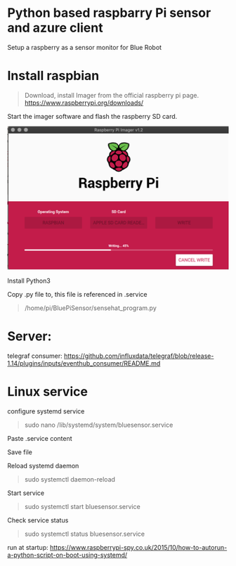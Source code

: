 # Python based raspbarry Pi sensor and azure client

Setup a raspberry as a sensor monitor for Blue Robot

# Install raspbian

> Download, install Imager from the official raspberry pi page.
<https://www.raspberrypi.org/downloads/>

Start the imager software and flash the raspberry SD card.


![alt text](images/imager.png "Imager screenshot")

Install Python3

Copy .py file to, this file is referenced in .service

> /home/pi/BluePiSensor/sensehat_program.py

# Server:

telegraf consumer:
https://github.com/influxdata/telegraf/blob/release-1.14/plugins/inputs/eventhub_consumer/README.md




# Linux service



configure systemd service

> sudo nano /lib/systemd/system/bluesensor.service

Paste .service content

Save file

Reload systemd daemon

> sudo systemctl daemon-reload

Start service

> sudo systemctl start bluesensor.service

Check service status 

> sudo systemctl status bluesensor.service


run at startup:
https://www.raspberrypi-spy.co.uk/2015/10/how-to-autorun-a-python-script-on-boot-using-systemd/
